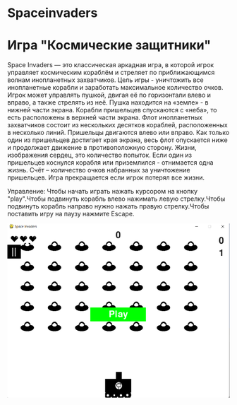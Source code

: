 # Spaceinvaders
# Игра "Космические защитники"

Space Invaders — это классическая аркадная игра, в которой игрок управляет космическим кораблём и стреляет по приближающимся волнам инопланетных захватчиков. Цель игры - уничтожить все инопланетные корабли и заработать максимальное количество очков. Игрок может управлять пушкой, двигая её по горизонтали влево и вправо, а также стрелять из неё. Пушка находится на «земле» - в нижней части экрана. 
	Корабли пришельцев спускаются с «неба», то есть расположены в верхней части экрана. Флот инопланетных захватчиков состоит из нескольких десятков кораблей, расположенных в несколько линий. Пришельцы двигаются влево или вправо. Как только один из пришельцев достигает края экрана, весь флот опускается ниже и продолжает движение в противоположную сторону.
	Жизни, изображения сердец, это количество попыток. Если один из пришельцев коснулся корабля или приземлился - отнимается одна жизнь.
	Счёт – количество очков набранных за уничтожение пришельцев.
Игра прекращается если игрок потерял все жизни.

Управление:
Чтобы начать играть нажать курсором на кнопку "play".Чтобы подвинуть корабль влево нажимать левую стрелку.Чтобы подвинуть корабль направо нужно нажать правую стрелку.Чтобы поставить игру на паузу нажмите Escape.

![img](https://github.com/Ibragimoff1/Spaceinvader/blob/master/Space_Invaders_Screen.png)
